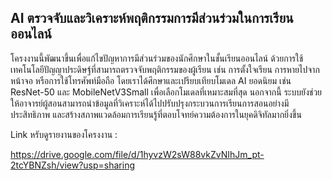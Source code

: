 ##  AI ตรวจจับและวิเคราะห์พฤติกรรมการมีส่วนร่วมในการเรียนออนไลน์ 

โครงงานนี้พัฒนาขึ้นเพื่อแก้ไขปัญหาการมีส่วนร่วมของนักศึกษาในชั้นเรียนออนไลน์ 
ด้วยการใช้เทคโนโลยีปัญญาประดิษฐ์ที่สามารถตรวจจับพฤติกรรมของผู้เรียน เช่น การตั้งใจเรียน 
การหายไปจากหน้าจอ หรือการใช้โทรศัพท์มือถือ โดยเราได้ศึกษาและเปรียบเทียบโมเดล AI ยอดนิยม เช่น ResNet-50 และ MobileNetV3Small 
เพื่อเลือกโมเดลที่เหมาะสมที่สุด นอกจากนี้ ระบบยังช่วยให้อาจารย์ผู้สอนสามารถนำข้อมูลที่วิเคราะห์ได้ไปปรับปรุงกระบวนการเรียนการสอนอย่างมีประสิทธิภาพ และสร้างสภาพแวดล้อมการเรียนรู้ที่ตอบโจทย์ความต้องการในยุคดิจิทัลมากยิ่งขึ้น

Link หรับดูรายงานของโครงงาน : 

https://drive.google.com/file/d/1hyvzW2sW88vkZvNIhJm_pt-2tcYBNZsh/view?usp=sharing

